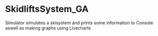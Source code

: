# SkidliftsSystem_GA

Simulator simulates a skisystem and prints some information to Console aswell as making graphs using Livecharts

